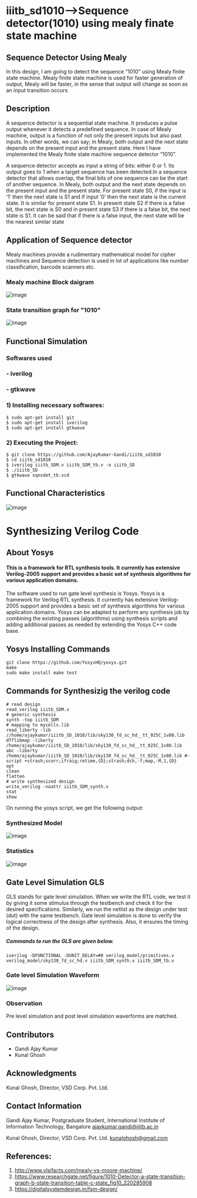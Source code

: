 # iiitb_sd1010-->Sequence detector(1010) using mealy finate state machine


## Sequence Detector Using Mealy
In this design, I am going to detect the 
sequence “1010” using Mealy finite state machine. 
Mealy finite state machine is used for faster generation 
of output, Mealy will be faster, in the sense that output 
will change as soon as an input transition occurs

## Description
A sequence detector is a sequential state machine. 
It produces a pulse output whenever it detects a 
predefined sequence. In case of Mealy machine, 
output is a function of not only the present inputs 
but also past inputs. In other words, we can say; 
in Mealy, both output and the next state depends 
on the present input and the present state.
Here I have implemented the Mealy finite state 
machine sequence detector “1010”.

A sequence 
detector accepts as input a string of bits: either 0 
or 1. Its output goes to 1 when a target sequence 
has been detected.In a sequence detector that allows 
overlap, the final bits of one sequence can be the 
start of another sequence.
In Mealy, both output and the next state depends 
on the present input and the present state. For
present state S0, if the input is ‘1’ then the next 
state is S1 and if input ‘0’ then the next state is the 
current state. It is similar for present state S1. In 
present state S2 if there is a false bit, the next state 
is S0 and in present state S3 if there is a false bit, 
the next state is S1. It can be said that if there is a 
false input, the next state will be the nearest 
similar state
## Application of Sequence detector
 Mealy 
machines provide a rudimentary mathematical model 
for cipher machines and Sequence detection is used in 
lot of applications like number classification, barcode
scanners etc.
### Mealy machine Block daigram
![image](https://user-images.githubusercontent.com/110395336/183128339-c2252e4d-a990-4cc5-a953-b88688f6ac59.png)
### State transition graph for "1010"
![image](https://user-images.githubusercontent.com/110395336/183129321-bf0ad943-4591-40b9-a64f-8a256db93ed9.png)
## Functional Simulation
### Softwares used
### - iverilog
### - gtkwave
### 1) Installing necessary softwares:
 ```
$ sudo apt-get install git
$ sudo apt-get install iverilog 
$ sudo apt-get install gtkwave 
```
### 2) Executing the Project:
``` 
$ git clone https://github.com/AjayKumar-Gandi/iiitb_sd1010
$ cd iiitb_sd1010
$ iverilog iiitb_SDM.v iiitb_SDM_tb.v -o iiitb_SD
$ ./iiitb_SD
$ gtkwave sqnsdet_tb.vcd
```
## Functional Characteristics
![image](https://user-images.githubusercontent.com/110395336/184929814-e6369e1f-e2fc-41d0-9fd1-713cfa97f267.png)
# Synthesizing Verilog Code
## About Yosys
#### This is a framework for RTL synthesis tools. It currently has extensive Verilog-2005 support and provides a basic set of synthesis algorithms for various application domains.
The software used to run gate level synthesis is Yosys. Yosys is a framework for Verilog RTL synthesis. It currently has extensive Verilog-2005 support and provides a basic set of synthesis algorithms for various application domains. Yosys can be adapted to perform any synthesis job by combining the existing passes (algorithms) using synthesis scripts and adding additional passes as needed by extending the Yosys C++ code base.
## Yosys Installing Commands
```
git clone https://github.com/YosysHQ/yosys.git
make
sudo make install make test
```
## Commands for Synthesizig the verilog code
```
# read design
read_verilog iiitb_SDM.v
# generic synthesis
synth -top iiitb_SDM
# mapping to mycells.lib
read_liberty -lib //home/ajaykumar/iiitb_SD_1010/lib/sky130_fd_sc_hd__tt_025C_1v80.lib
dfflibmap -liberty /home/ajaykumar/iiitb_SD_1010/lib/sky130_fd_sc_hd__tt_025C_1v80.lib
abc -liberty /home/ajaykumar/iiitb_SD_1010/lib/sky130_fd_sc_hd__tt_025C_1v80.lib #-script +strash;scorr;ifraig;retime,{D};strash;dch,-f;map,-M,1,{D}
opt
clean
flatten
# write synthesized design
write_verilog -noattr iiitb_SDM_synth.v
stat
show
```
On running the yosys script, we get the following output:
### Synthesized Model
![image](https://user-images.githubusercontent.com/110395336/184931699-79da0b71-fc41-4036-9859-938eaa1ff0a4.png)
### Statistics
![image](https://user-images.githubusercontent.com/110395336/184932241-fa07b4a9-4e6e-4906-9a2e-c2a13ca6613d.png)
## Gate Level Simulation GLS
GLS stands for gate level simulation. When we write the RTL code, we test it by giving it some stimulus through the testbench and check it for the desired specifications. Similarly, we run the netlist as the design under test (dut) with the same testbench. Gate level simulation is done to verify the logical correctness of the design after synthesis. Also, it ensures the timing of the design.
##### Commands to run the GLS are given below.
```
iverilog -DFUNCTIONAL -DUNIT_DELAY=#0 verilog_model/primitives.v verilog_model/sky130_fd_sc_hd.v iiitb_SDM_synth.v iiitb_SDM_tb.v
```
### Gate level Simulation Waveform
![image](https://user-images.githubusercontent.com/110395336/184933297-39b5e02a-8e7c-4b67-9cc0-ee86989c5890.png)
### Observation
Pre level simulation and post level simulation waverforms are matched.
## Contributors
- Gandi Ajay Kumar
- Kunal Ghosh

## Acknowledgments
Kunal Ghosh, Director, VSD Corp. Pvt. Ltd.
## Contact Information
Gandi Ajay Kumar, Postgraduate Student, International Institute of Information Technology, Bangalore ajaykumar.gandi@iiitb.ac.in

Kunal Ghosh, Director, VSD Corp. Pvt. Ltd. kunalghosh@gmail.com
## References:
1.	http://www.vlsifacts.com/mealy-vs-moore-machine/
2.	https://www.researchgate.net/figure/1010-Detector-a-state-transition-graph-b-state-transition-table-c-state_fig10_220285908
3.	https://digitalsystemdesign.in/fsm-design/


  


